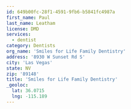 ```yaml
---
id: 649b00fc-28f1-4591-9fb6-b5841fc4987a
first_name: Paul
last_name: Leatham
license: DMD
services:
  - dentist
category: Dentists
org_name: 'Smiles for Life Family Dentistry'
address: '8930 W Sunset Rd S'
city: 'Las Vegas'
state: NV
zip: '89148'
title: 'Smiles for Life Family Dentistry'
_geoloc:
  lat: 36.0715
  lng: -115.189
---
```

